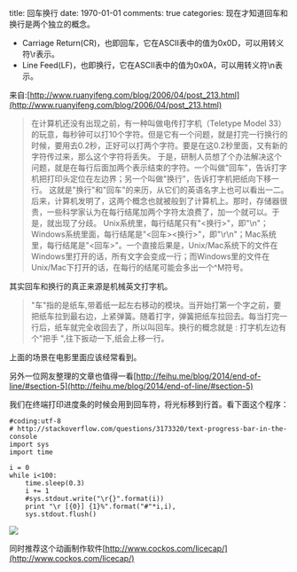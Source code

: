 title: 回车换行
date: 1970-01-01
comments: true
categories: 
现在才知道回车和换行是两个独立的概念。

* Carriage Return(CR)，也即回车，它在ASCII表中的值为0x0D，可以用转义符\r表示。
* Line Feed(LF)，也即换行，它在ASCII表中的值为0x0A，可以用转义符\n表示。

来自:[http://www.ruanyifeng.com/blog/2006/04/post_213.html](http://www.ruanyifeng.com/blog/2006/04/post_213.html)
>在计算机还没有出现之前，有一种叫做电传打字机（Teletype Model 33）的玩意，每秒钟可以打10个字符。但是它有一个问题，就是打完一行换行的时候，要用去0.2秒，正好可以打两个字符。要是在这0.2秒里面，又有新的字符传过来，那么这个字符将丢失。
于是，研制人员想了个办法解决这个问题，就是在每行后面加两个表示结束的字符。一个叫做"回车"，告诉打字机把打印头定位在左边界；另一个叫做"换行"，告诉打字机把纸向下移一行。
这就是"换行"和"回车"的来历，从它们的英语名字上也可以看出一二。
后来，计算机发明了，这两个概念也就被般到了计算机上。那时，存储器很贵，一些科学家认为在每行结尾加两个字符太浪费了，加一个就可以。于是，就出现了分歧。
Unix系统里，每行结尾只有"<换行>"，即"\n"；Windows系统里面，每行结尾是"<回车><换行>"，即"\r\n"；Mac系统里，每行结尾是"<回车>"。一个直接后果是，Unix/Mac系统下的文件在Windows里打开的话，所有文字会变成一行；而Windows里的文件在Unix/Mac下打开的话，在每行的结尾可能会多出一个^M符号。

其实回车和换行的真正来源是机械英文打字机。

>"车"指的是纸车,带着纸一起左右移动的模块。当开始打第一个字之前，要把纸车拉到最右边，上紧弹簧。随着打字，弹簧把纸车拉回去。每当打完一行后，纸车就完全收回去了，所以叫回车。换行的概念就是 : 打字机左边有个"把手 ",往下扳动一下,纸会上移一行。

上面的场景在电影里面应该经常看到。

另外一位网友整理的文章也值得一看[http://feihu.me/blog/2014/end-of-line/#section-5](http://feihu.me/blog/2014/end-of-line/#section-5)

我们在终端打印进度条的时候会用到回车符，将光标移到行首。看下面这个程序：

```
#coding:utf-8
# http://stackoverflow.com/questions/3173320/text-progress-bar-in-the-console
import sys
import time

i = 0
while i<100:
    time.sleep(0.3)
    i += 1
    #sys.stdout.write("\r{}".format(i))
    print "\r [{0}] {1}%".format("#"*i,i),
    sys.stdout.flush()
```

![](http://ww1.sinaimg.cn/large/79565610gw1ewwgs1ttd2g20fl02adga.gif)

同时推荐这个动画制作软件[http://www.cockos.com/licecap/](http://www.cockos.com/licecap/)

